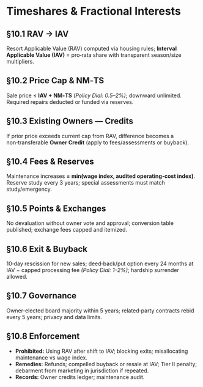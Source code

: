 # Timeshares & Fractional Interests
<!-- SUMMARY
Ties resale ceilings and annual fees to RACV of the underlying property and the real usage right purchased. Outlaws perpetual escalators detached from costs; mandates clear, affordable exit paths and forbids predatory relief schemes.
-->
<!-- KEYWORDS: timeshare, fractional, resale caps, fees, exits, consumer protection -->

## §10.1 RAV → IAV
Resort Applicable Value (RAV) computed via housing rules; **Interval Applicable Value (IAV)** = pro‑rata share with transparent season/size multipliers.

## §10.2 Price Cap & NM‑TS
Sale price ≤ **IAV + NM‑TS** *(Policy Dial: 0.5–2%)*; downward unlimited. Required repairs deducted or funded via reserves.

## §10.3 Existing Owners — Credits
If prior price exceeds current cap from RAV, difference becomes a non‑transferable **Owner Credit** (apply to fees/assessments or buyback).

## §10.4 Fees & Reserves
Maintenance increases ≤ **min(wage index, audited operating‑cost index)**. Reserve study every 3 years; special assessments must match study/emergency.

## §10.5 Points & Exchanges
No devaluation without owner vote and approval; conversion table published; exchange fees capped and itemized.

## §10.6 Exit & Buyback
10‑day rescission for new sales; deed‑back/put option every 24 months at IAV − capped processing fee *(Policy Dial: 1–2%)*; hardship surrender allowed.

## §10.7 Governance
Owner‑elected board majority within 5 years; related‑party contracts rebid every 5 years; privacy and data limits.

## §10.8 Enforcement
- **Prohibited:** Using RAV after shift to IAV; blocking exits; misallocating maintenance vs wage index.
- **Remedies:** Refunds; compelled buyback or resale at IAV; Tier II penalty; debarment from marketing in jurisdiction if repeated.
- **Records:** Owner credits ledger; maintenance audit.